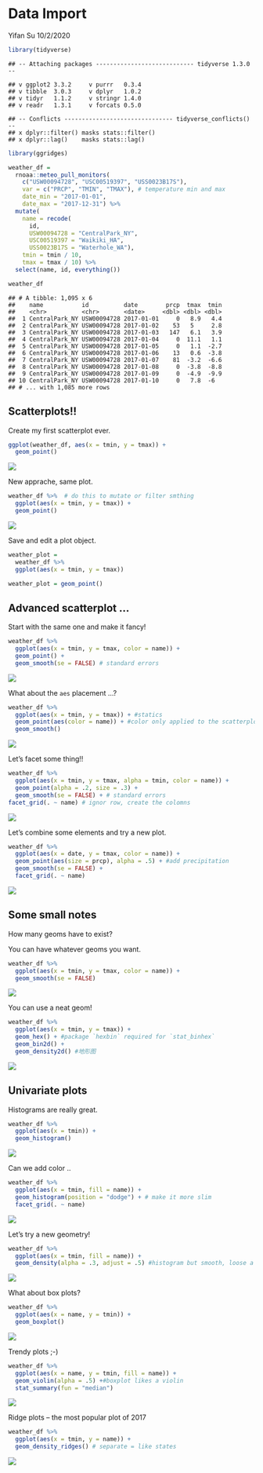 Data Import
================
Yifan Su
10/2/2020

``` r
library(tidyverse)
```

    ## -- Attaching packages ---------------------------- tidyverse 1.3.0 --

    ## v ggplot2 3.3.2     v purrr   0.3.4
    ## v tibble  3.0.3     v dplyr   1.0.2
    ## v tidyr   1.1.2     v stringr 1.4.0
    ## v readr   1.3.1     v forcats 0.5.0

    ## -- Conflicts ------------------------------- tidyverse_conflicts() --
    ## x dplyr::filter() masks stats::filter()
    ## x dplyr::lag()    masks stats::lag()

``` r
library(ggridges)
```

``` r
weather_df = 
  rnoaa::meteo_pull_monitors(
    c("USW00094728", "USC00519397", "USS0023B17S"),
    var = c("PRCP", "TMIN", "TMAX"), # temperature min and max
    date_min = "2017-01-01",
    date_max = "2017-12-31") %>%
  mutate(
    name = recode(
      id, 
      USW00094728 = "CentralPark_NY", 
      USC00519397 = "Waikiki_HA",
      USS0023B17S = "Waterhole_WA"),
    tmin = tmin / 10,
    tmax = tmax / 10) %>%
  select(name, id, everything())

weather_df
```

    ## # A tibble: 1,095 x 6
    ##    name           id          date        prcp  tmax  tmin
    ##    <chr>          <chr>       <date>     <dbl> <dbl> <dbl>
    ##  1 CentralPark_NY USW00094728 2017-01-01     0   8.9   4.4
    ##  2 CentralPark_NY USW00094728 2017-01-02    53   5     2.8
    ##  3 CentralPark_NY USW00094728 2017-01-03   147   6.1   3.9
    ##  4 CentralPark_NY USW00094728 2017-01-04     0  11.1   1.1
    ##  5 CentralPark_NY USW00094728 2017-01-05     0   1.1  -2.7
    ##  6 CentralPark_NY USW00094728 2017-01-06    13   0.6  -3.8
    ##  7 CentralPark_NY USW00094728 2017-01-07    81  -3.2  -6.6
    ##  8 CentralPark_NY USW00094728 2017-01-08     0  -3.8  -8.8
    ##  9 CentralPark_NY USW00094728 2017-01-09     0  -4.9  -9.9
    ## 10 CentralPark_NY USW00094728 2017-01-10     0   7.8  -6  
    ## # ... with 1,085 more rows

## Scatterplots\!\!

Create my first scatterplot ever.

``` r
ggplot(weather_df, aes(x = tmin, y = tmax)) + 
  geom_point()
```

![](data_ggplot1_files/figure-gfm/unnamed-chunk-2-1.png)<!-- -->

New apprache, same plot.

``` r
weather_df %>%  # do this to mutate or filter smthing
  ggplot(aes(x = tmin, y = tmax)) +
  geom_point()
```

![](data_ggplot1_files/figure-gfm/unnamed-chunk-3-1.png)<!-- -->

Save and edit a plot object.

``` r
weather_plot =
  weather_df %>% 
  ggplot(aes(x = tmin, y = tmax))

weather_plot = geom_point()
```

## Advanced scatterplot …

Start with the same one and make it fancy\!

``` r
weather_df %>% 
  ggplot(aes(x = tmin, y = tmax, color = name)) +
  geom_point() + 
  geom_smooth(se = FALSE) # standard errors
```

![](data_ggplot1_files/figure-gfm/unnamed-chunk-5-1.png)<!-- -->

What about the `aes` placement …?

``` r
weather_df %>% 
  ggplot(aes(x = tmin, y = tmax)) + #statics
  geom_point(aes(color = name)) + #color only applied to the scatterplot
  geom_smooth()
```

![](data_ggplot1_files/figure-gfm/unnamed-chunk-6-1.png)<!-- -->

Let’s facet some thing\!\!

``` r
weather_df %>% 
  ggplot(aes(x = tmin, y = tmax, alpha = tmin, color = name)) +
  geom_point(alpha = .2, size = .3) + 
  geom_smooth(se = FALSE) + # standard errors
facet_grid(. ~ name) # ignor row, create the colomns
```

![](data_ggplot1_files/figure-gfm/unnamed-chunk-7-1.png)<!-- -->

Let’s combine some elements and try a new plot.

``` r
weather_df %>% 
  ggplot(aes(x = date, y = tmax, color = name)) +
  geom_point(aes(size = prcp), alpha = .5) + #add precipitation
  geom_smooth(se = FALSE) +
  facet_grid(. ~ name)
```

![](data_ggplot1_files/figure-gfm/unnamed-chunk-8-1.png)<!-- -->

## Some small notes

How many geoms have to exist?

You can have whatever geoms you want.

``` r
weather_df %>% 
  ggplot(aes(x = tmin, y = tmax, color = name)) +
  geom_smooth(se = FALSE)
```

![](data_ggplot1_files/figure-gfm/unnamed-chunk-9-1.png)<!-- -->

You can use a neat geom\!

``` r
weather_df %>% 
  ggplot(aes(x = tmin, y = tmax)) +
  geom_hex() + #package `hexbin` required for `stat_binhex`
  geom_bin2d() + 
  geom_density2d() #地形图
```

![](data_ggplot1_files/figure-gfm/unnamed-chunk-10-1.png)<!-- -->

## Univariate plots

Histograms are really great.

``` r
weather_df %>% 
  ggplot(aes(x = tmin)) +
  geom_histogram()
```

![](data_ggplot1_files/figure-gfm/unnamed-chunk-11-1.png)<!-- -->

Can we add color ..

``` r
weather_df %>% 
  ggplot(aes(x = tmin, fill = name)) + 
  geom_histogram(position = "dodge") + # make it more slim
  facet_grid(. ~ name)
```

![](data_ggplot1_files/figure-gfm/unnamed-chunk-12-1.png)<!-- -->

Let’s try a new geometry\!

``` r
weather_df %>% 
  ggplot(aes(x = tmin, fill = name)) +
  geom_density(alpha = .3, adjust = .5) #histogram but smooth, loose a little info/ adjust=add some peak
```

![](data_ggplot1_files/figure-gfm/unnamed-chunk-13-1.png)<!-- -->

What about box plots?

``` r
weather_df %>% 
  ggplot(aes(x = name, y = tmin)) +
  geom_boxplot()
```

![](data_ggplot1_files/figure-gfm/unnamed-chunk-14-1.png)<!-- -->

Trendy plots ;-)

``` r
weather_df %>% 
  ggplot(aes(x = name, y = tmin, fill = name)) + 
  geom_violin(alpha = .5) +#boxplot likes a violin
  stat_summary(fun = "median")
```

![](data_ggplot1_files/figure-gfm/unnamed-chunk-15-1.png)<!-- -->

Ridge plots – the most popular plot of 2017

``` r
weather_df %>% 
  ggplot(aes(x = tmin, y = name)) + 
  geom_density_ridges() # separate = like states
```

![](data_ggplot1_files/figure-gfm/unnamed-chunk-16-1.png)<!-- -->
